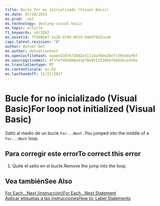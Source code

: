 ```yaml
---
title: Bucle for no inicializado (Visual Basic)
ms.date: 07/20/2015
ms.prod: .net
ms.technology: devlang-visual-basic
ms.topic: article
f1_keywords: vbrID92
ms.assetid: 7f5b8b87-1a28-474d-8639-9de97922ceab
caps.latest.revision: "8"
author: dotnet-bot
ms.author: dotnetcontent
ms.openlocfilehash: eaaee53d7473602e31114a76be26e7c395ddaf07
ms.sourcegitcommit: 4f3fef493080a43e70e951223894768d36ce430a
ms.translationtype: MT
ms.contentlocale: es-ES
ms.lasthandoff: 11/21/2017
---
```

# <a name="for-loop-not-initialized-visual-basic"></a><span data-ttu-id="0f565-102">Bucle for no inicializado (Visual Basic)</span><span class="sxs-lookup"><span data-stu-id="0f565-102">For loop not initialized (Visual Basic)</span></span>
<span data-ttu-id="0f565-103">Saltó al medio de un bucle `For...Next` .</span><span class="sxs-lookup"><span data-stu-id="0f565-103">You jumped into the middle of a `For...Next` loop.</span></span>  
  
## <a name="to-correct-this-error"></a><span data-ttu-id="0f565-104">Para corregir este error</span><span class="sxs-lookup"><span data-stu-id="0f565-104">To correct this error</span></span>  
  
1.  <span data-ttu-id="0f565-105">Quite el salto en el bucle.</span><span class="sxs-lookup"><span data-stu-id="0f565-105">Remove the jump into the loop.</span></span>  
  
## <a name="see-also"></a><span data-ttu-id="0f565-106">Vea también</span><span class="sxs-lookup"><span data-stu-id="0f565-106">See Also</span></span>  
 [<span data-ttu-id="0f565-107">For Each...Next (instrucción)</span><span class="sxs-lookup"><span data-stu-id="0f565-107">For Each...Next Statement</span></span>](../../visual-basic/language-reference/statements/for-each-next-statement.md)  
 [<span data-ttu-id="0f565-108">Aplicar etiquetas a las instrucciones</span><span class="sxs-lookup"><span data-stu-id="0f565-108">How to: Label Statements</span></span>](../../visual-basic/programming-guide/program-structure/how-to-label-statements.md)
